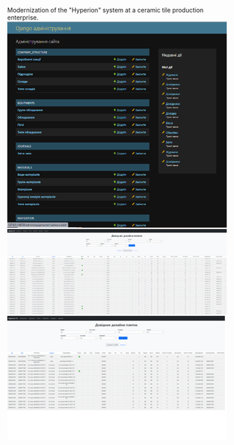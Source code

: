 Modernization of the "Hyperion" system at a ceramic tile production enterprise.
![](admin1.png)
![](design1.png)
![](design2.png)
